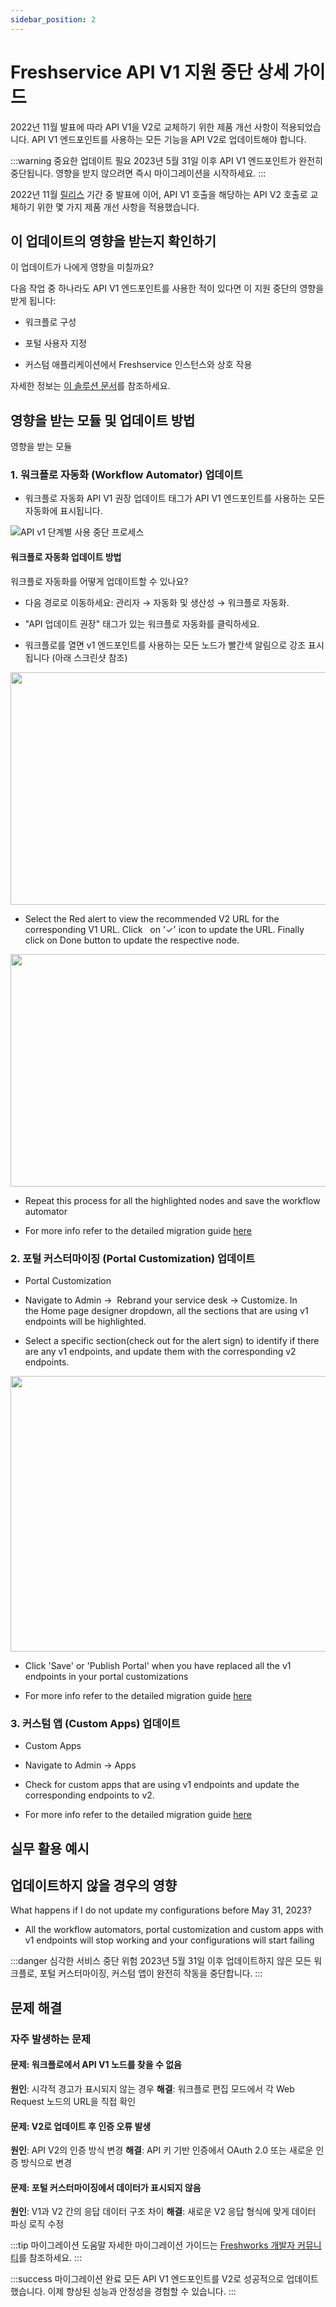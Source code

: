 ```yaml
---
sidebar_position: 2
---
```


# Freshservice API V1 지원 중단 상세 가이드

2022년 11월 발표에 따라 API V1을 V2로 교체하기 위한 제품 개선 사항이 적용되었습니다. API V1 엔드포인트를 사용하는 모든 기능을 API V2로 업데이트해야 합니다.

:::warning 중요한 업데이트 필요
2023년 5월 31일 이후 API V1 엔드포인트가 완전히 중단됩니다. 영향을 받지 않으려면 즉시 마이그레이션을 시작하세요.
:::

<p data-identifyelement="535" dir="ltr" style={{"lineHeight": "1.38", "marginBottom": "0pt"}}><span data-identifyelement="536" style={{"fontSize": "11pt", "fontFamily": "Arial", "color": "rgb(0, 0, 0)", "fontWeight": "400"}}>2022년 11월&nbsp;</span><a data-identifyelement="537" href="https://community.freshworks.com/product-updates/freshservice-release-notes-nov-2022-26812#Deprecation+of+password-based+authentication+for+API+v2"><span data-identifyelement="538" style={{"fontSize": "11pt", "fontFamily": "Arial", "color": "rgb(17, 85, 204)", "fontWeight": "400", "textDecorationSkipInk": "none"}}>릴리스</span></a><span data-identifyelement="539" style={{"fontSize": "11pt", "fontFamily": "Arial", "color": "rgb(0, 0, 0)", "fontWeight": "400"}}>&nbsp;기간 중 발표에 이어, API V1 호출을 해당하는 API V2 호출로 교체하기 위한 몇 가지 제품 개선 사항을 적용했습니다.&nbsp;</span></p>

## 이 업데이트의 영향을 받는지 확인하기

<p data-identifyelement="540" dir="ltr" style={{"lineHeight": "1.38", "marginBottom": "0pt"}}><span data-identifyelement="543" style={{"fontSize": "16px", "fontFamily": "Arial", "color": "rgb(0, 0, 0)", "fontWeight": "700"}}>이 업데이트가 나에게 영향을 미칠까요?</span></p>

<p data-identifyelement="547" dir="ltr" style={{"lineHeight": "1.44", "marginBottom": "0pt"}}><span data-identifyelement="548" style={{"fontSize": "11pt", "fontFamily": "Arial", "color": "rgb(0, 0, 0)", "fontWeight": "400"}}>다음 작업 중 하나라도 API V1 엔드포인트를 사용한 적이 있다면 이 지원 중단의 영향을 받게 됩니다:</span></p>

- <p data-identifyelement="551" dir="ltr" style={{"lineHeight": "1.92", "marginBottom": "0pt"}}><span data-identifyelement="552" style={{"fontSize": "11pt", "fontFamily": "Arial", "color": "rgb(0, 0, 0)", "fontWeight": "400"}}>워크플로 구성</span></p>
- <p data-identifyelement="554" dir="ltr" style={{"lineHeight": "1.92", "marginBottom": "0pt"}}><span data-identifyelement="555" style={{"fontSize": "11pt", "fontFamily": "Arial", "color": "rgb(0, 0, 0)", "fontWeight": "400"}}>포털 사용자 지정</span></p>
- <p data-identifyelement="557" dir="ltr" style={{"lineHeight": "1.92", "marginBottom": "0pt"}}><span data-identifyelement="558" dir="ltr" style={{"fontSize": "11pt", "fontFamily": "Arial", "color": "rgb(0, 0, 0)", "fontWeight": "400"}}>커스텀 애플리케이션에서 Freshservice 인스턴스와 상호 작용</span></p>

<p data-identifyelement="561" dir="ltr" style={{"lineHeight": "1.92", "marginBottom": "0pt"}}><span data-identifyelement="562" dir="ltr" style={{"fontSize": "11pt", "fontFamily": "Arial", "color": "rgb(0, 0, 0)", "fontWeight": "400"}}>자세한 정보는&nbsp;</span><a data-identifyelement="563" href="https://support.freshservice.com/en/support/solutions/articles/50000004220-introducing-upgraded-apis-for-freshservice"><span data-identifyelement="564" style={{"fontSize": "11pt", "fontFamily": "Arial", "color": "rgb(17, 85, 204)", "fontWeight": "400"}}>이 솔루션 문서</span></a><span data-identifyelement="565" style={{"fontSize": "11pt", "fontFamily": "Arial", "color": "rgb(0, 0, 0)", "fontWeight": "400"}}>를 참조하세요.&nbsp;</span></p>

## 영향을 받는 모듈 및 업데이트 방법

<p data-identifyelement="568" dir="ltr" style={{ fontSize: "16px", fontFamily: "Arial", color: "rgb(0, 0, 0)", fontWeight: "700" }}>영향을 받는 모듈&nbsp;</p>

### 1. 워크플로 자동화 (Workflow Automator) 업데이트

- <p data-identifyelement="573" dir="ltr" style={{ lineHeight: "1.38", marginBottom: "0pt" }}><span data-identifyelement="574" dir="ltr" style={{ fontSize: "11pt", fontFamily: "Arial", color: "rgb(0, 0, 0)", fontWeight: "700" }}>워크플로 자동화</span><span data-identifyelement="577" style={{ fontSize: "11pt", fontFamily: "Arial", color: "rgb(0, 0, 0)", fontWeight: "400" }}> API V1 권장 업데이트 태그가 API V1 엔드포인트를 사용하는 모든 자동화에 표시됩니다.&nbsp;</span></p>

![API v1 단계별 사용 중단 프로세스](https://s3.amazonaws.com/cdn.freshdesk.com/data/helpdesk/attachments/production/50007797722/original/lsrkc1FJgrzo4T8_oiKi-OsCEXv5Rtcq0A.png?1678253587)

#### 워크플로 자동화 업데이트 방법

<p data-identifyelement="586" dir="ltr" style={{ lineHeight: "1.38", marginBottom: "0pt" }}><span data-identifyelement="587" style={{ fontSize: "11pt", fontFamily: "Arial", color: "rgb(0, 0, 0)", fontWeight: "700" }}>워크플로 자동화를 어떻게 업데이트할 수 있나요?</span></p>

- <p data-identifyelement="592" dir="ltr" style={{ lineHeight: "1.38", marginBottom: "0pt" }}><span data-identifyelement="593" style={{ fontSize: "11pt", fontFamily: "Arial", color: "rgb(0, 0, 0)", fontWeight: "400" }}>다음 경로로 이동하세요:&nbsp;</span><span data-identifyelement="594" style={{ fontSize: "11pt", fontFamily: "Arial", color: "rgb(0, 0, 0)", fontWeight: "700" }}>관리자 → 자동화 및 생산성 → 워크플로 자동화.</span></p>
- <p data-identifyelement="598" dir="ltr" style={{ lineHeight: "1.38", marginBottom: "0pt" }}><span data-identifyelement="599" style={{ fontSize: "11pt", fontFamily: "Arial", color: "rgb(0, 0, 0)", fontWeight: "400" }}>"</span><span data-identifyelement="600" style={{ fontSize: "11pt", fontFamily: "Arial", color: "rgb(0, 0, 0)", fontWeight: "700" }}>API 업데이트 권장</span><span data-identifyelement="601" style={{ fontSize: "11pt", fontFamily: "Arial", color: "rgb(0, 0, 0)", fontWeight: "400" }}>" 태그가 있는 워크플로 자동화를 클릭하세요.</span></p>
- <p data-identifyelement="606" dir="ltr" style={{ lineHeight: "1.38", marginBottom: "0pt" }}><span data-identifyelement="607" style={{ fontSize: "11pt", fontFamily: "Arial", color: "rgb(0, 0, 0)", fontWeight: "400" }}>워크플로를 열면 v1 엔드포인트를 사용하는 모든 노드가 빨간색 알림으로 강조 표시됩니다 (아래 스크린샷 참조)</span></p>

<p data-identifyelement="612" dir="ltr" style={{ lineHeight: "1.38", marginBottom: "0pt" }}><span data-identifyelement="613" style={{ fontSize: "11pt", fontFamily: "Arial", color: "rgb(0, 0, 0)", fontWeight: "400" }}><span data-identifyelement="614" style={{ border: "none", display: "inline-block", overflow: "hidden", width: "624px", height: "372px" }}><img src="https:/s3.amazonaws.com/cdn.freshdesk.com/data/helpdesk/attachments/production/50007797724/original/7zRGguXe0OdHqnAs8bSccF6HJL_SmHAZaQ.png?1678253588" width="624" height="372" class="fr-fic fr-dii" data-attachment="[object Object]" data-id="50007797724" data-identifyelement="615" /></span></span></p>

- <p data-identifyelement="620" dir="ltr" style={{ lineHeight: "1.38", marginBottom: "0pt" }}><span data-identifyelement="621" style={{ fontSize: "11pt", fontFamily: "Arial", color: "rgb(0, 0, 0)", fontWeight: "400" }}>Select the Red alert to view the recommended V2 URL for the corresponding V1 URL. Click &nbsp; on&nbsp;</span><span data-identifyelement="622" style={{ fontSize: "11pt", fontFamily: "Arial", color: "rgb(0, 0, 0)", fontWeight: "700" }}>'✓'&nbsp;</span><span data-identifyelement="623" style={{ fontSize: "11pt", fontFamily: "Arial", color: "rgb(0, 0, 0)", fontWeight: "400" }}>icon to update the URL. Finally click on&nbsp;</span><span data-identifyelement="624" style={{ fontSize: "11pt", fontFamily: "Arial", color: "rgb(0, 0, 0)", fontWeight: "700" }}>Done&nbsp;</span><span data-identifyelement="625" style={{ fontSize: "11pt", fontFamily: "Arial", color: "rgb(0, 0, 0)", fontWeight: "400" }}>button to update the respective node.&nbsp;</span></p>

<p data-identifyelement="628" dir="ltr" style={{ lineHeight: "1.38", marginBottom: "0pt" }}><span data-identifyelement="629" style={{ fontSize: "11pt", fontFamily: "Arial", color: "rgb(0, 0, 0)", fontWeight: "400" }}><span data-identifyelement="630" style={{ border: "none", display: "inline-block", overflow: "hidden", width: "624px", height: "372px" }}><img src="https:/s3.amazonaws.com/cdn.freshdesk.com/data/helpdesk/attachments/production/50007797723/original/bPCqTlg9EhS3W434gl_gKeS-CcuDJXAkhA.png?1678253587" width="624" height="372" class="fr-fic fr-dii" data-attachment="[object Object]" data-id="50007797723" data-identifyelement="631" /></span></span></p>

- <p data-identifyelement="636" dir="ltr" style={{ lineHeight: "1.38", marginBottom: "0pt" }}><span data-identifyelement="637" style={{ fontSize: "11pt", fontFamily: "Arial", color: "rgb(0, 0, 0)", fontWeight: "400" }}>Repeat this process for all the highlighted nodes and save the workflow automator</span></p>
- <p data-identifyelement="641" dir="ltr" style={{ lineHeight: "1.38", marginBottom: "0pt" }}><span data-identifyelement="642" style={{ fontSize: "11pt", fontFamily: "Arial", color: "rgb(0, 0, 0)", fontWeight: "400" }}>For more info refer to the detailed migration guide&nbsp;</span><a data-identifyelement="643" href="https://community.freshworks.dev/t/migration-guide-for-freshservice-api-v1-to-freshservice-api-v2/5860"><span data-identifyelement="644" style={{ fontSize: "11pt", fontFamily: "Arial", color: "rgb(17, 85, 204)", fontWeight: "400", textDecorationSkipInk: "none" }}>here</span></a></p>

### 2. 포털 커스터마이징 (Portal Customization) 업데이트

- <p data-identifyelement="649" dir="ltr" style={{ lineHeight: "1.38", marginBottom: "0pt" }}><span data-identifyelement="650" style={{ fontSize: "11pt", fontFamily: "Arial", color: "rgb(0, 0, 0)", fontWeight: "700" }}>Portal Customization</span></p>

- <p data-identifyelement="655" dir="ltr" style={{ lineHeight: "1.38", marginBottom: "0pt" }}><span data-identifyelement="656" style={{ fontSize: "11pt", fontFamily: "Arial", color: "rgb(0, 0, 0)", fontWeight: "400" }}>Navigate to&nbsp;</span><span data-identifyelement="657" style={{ fontSize: "11pt", fontFamily: "Arial", color: "rgb(0, 0, 0)", fontWeight: "700" }}>Admin → &nbsp;Rebrand your service desk → Customize</span><span data-identifyelement="658" style={{ fontSize: "11pt", fontFamily: "Arial", color: "rgb(0, 0, 0)", fontWeight: "400" }}>. In the&nbsp;</span><span data-identifyelement="659" style={{ fontSize: "11pt", fontFamily: "Arial", color: "rgb(0, 0, 0)", fontWeight: "700" }}>Home page designer</span><span data-identifyelement="660" style={{ fontSize: "11pt", fontFamily: "Arial", color: "rgb(0, 0, 0)", fontWeight: "400" }}>&nbsp;dropdown, all the sections that are using v1 endpoints will be highlighted.</span></p>
- <p data-identifyelement="664" dir="ltr" style={{ lineHeight: "1.38", marginBottom: "0pt" }}><span data-identifyelement="665" dir="ltr" style={{ fontSize: "11pt", fontFamily: "Arial", color: "rgb(0, 0, 0)", fontWeight: "400" }}>Select a specific section(check out for the alert sign) to identify if there are any v1 endpoints, and update them with the corresponding v2 endpoints.&nbsp;</span></p>

<p data-identifyelement="667" style={{ fontSize: "11pt", fontFamily: "Arial", color: "rgb(0, 0, 0)", fontWeight: "400" }}><span data-identifyelement="669" style={{ border: "none", display: "inline-block", overflow: "hidden", width: "624px", height: "441px" }}><img src="https:/s3.amazonaws.com/cdn.freshdesk.com/data/helpdesk/attachments/production/50007797725/original/A7d5030gexgbWNJseExGulUZAtyiNUas6w.png?1678253588" width="624" height="441" class="fr-fic fr-dii" data-attachment="[object Object]" data-id="50007797725" data-identifyelement="670" /></span></p>

- <p data-identifyelement="675" dir="ltr" style={{ lineHeight: "1.38", marginBottom: "0pt" }}><span data-identifyelement="676" style={{ fontSize: "11pt", fontFamily: "Arial", color: "rgb(0, 0, 0)", fontWeight: "400" }}>Click&nbsp;</span><span data-identifyelement="677" style={{ fontSize: "11pt", fontFamily: "Arial", color: "rgb(0, 0, 0)", fontWeight: "700" }}>'Save'&nbsp;</span><span data-identifyelement="678" style={{ fontSize: "11pt", fontFamily: "Arial", color: "rgb(0, 0, 0)", fontWeight: "400" }}>or '</span><span data-identifyelement="679" style={{ fontSize: "11pt", fontFamily: "Arial", color: "rgb(0, 0, 0)", fontWeight: "700" }}>Publish Portal</span><span data-identifyelement="680" style={{ fontSize: "11pt", fontFamily: "Arial", color: "rgb(0, 0, 0)", fontWeight: "400" }}>' when you have replaced all the v1 endpoints in your portal customizations</span></p>
- <p data-identifyelement="684" dir="ltr" style={{ lineHeight: "1.38", marginBottom: "0pt" }}><span data-identifyelement="685" style={{ fontSize: "11pt", fontFamily: "Arial", color: "rgb(0, 0, 0)", fontWeight: "400" }}>For more info refer to the detailed migration guide&nbsp;</span><a data-identifyelement="686" href="https://community.freshworks.dev/t/migration-guide-for-freshservice-api-v1-to-freshservice-api-v2/5860"><span data-identifyelement="687" style={{ fontSize: "11pt", fontFamily: "Arial", color: "rgb(17, 85, 204)", fontWeight: "400", textDecorationSkipInk: "none" }}>here</span></a></p>

### 3. 커스텀 앱 (Custom Apps) 업데이트

- <p data-identifyelement="692" dir="ltr" style={{ lineHeight: "1.38", marginBottom: "0pt" }}><span data-identifyelement="693" style={{ fontSize: "11pt", fontFamily: "Arial", color: "rgb(0, 0, 0)", fontWeight: "700" }}>Custom Apps</span></p>

- <p data-identifyelement="698" dir="ltr" style={{ lineHeight: "1.38", marginBottom: "0pt" }}><span data-identifyelement="699" style={{ fontSize: "11pt", fontFamily: "Arial", color: "rgb(0, 0, 0)", fontWeight: "400" }}>Navigate to&nbsp;</span><span data-identifyelement="700" style={{ fontSize: "11pt", fontFamily: "Arial", color: "rgb(0, 0, 0)", fontWeight: "700" }}>Admin → Apps</span></p>
- <p data-identifyelement="704" dir="ltr" style={{ lineHeight: "1.38", marginBottom: "0pt" }}><span data-identifyelement="705" style={{ fontSize: "11pt", fontFamily: "Arial", color: "rgb(0, 0, 0)", fontWeight: "400" }}>Check for custom apps that are using v1 endpoints and update the corresponding endpoints to v2.&nbsp;</span></p>
- <p data-identifyelement="709" dir="ltr" style={{ lineHeight: "1.38", marginBottom: "0pt" }}><span data-identifyelement="710" style={{ fontSize: "11pt", fontFamily: "Arial", color: "rgb(0, 0, 0)", fontWeight: "400" }}>For more info refer to the detailed migration guide&nbsp;</span><a data-identifyelement="711" href="https://community.freshworks.dev/t/migration-guide-for-freshservice-api-v1-to-freshservice-api-v2/5860"><span data-identifyelement="712" style={{ fontSize: "11pt", fontFamily: "Arial", color: "rgb(17, 85, 204)", fontWeight: "400", textDecorationSkipInk: "none" }}>here</span></a></p>

## 실무 활용 예시

## 업데이트하지 않을 경우의 영향

<p data-identifyelement="716" style={{ fontSize: "16px", fontFamily: "Arial", color: "rgb(0, 0, 0)", fontWeight: "700" }}>What happens if I do not update my configurations before May 31, 2023?</p>

- <p data-identifyelement="722" dir="ltr" style={{ lineHeight: "1.38", marginBottom: "0pt" }}><span data-identifyelement="723" dir="ltr" style={{ fontSize: "11pt", fontFamily: "Arial", color: "rgb(0, 0, 0)", fontWeight: "400" }}>All the workflow automators, portal customization and custom apps with v1 endpoints will stop working and your configurations will start failing</span></p>

:::danger 심각한 서비스 중단 위험
2023년 5월 31일 이후 업데이트하지 않은 모든 워크플로, 포털 커스터마이징, 커스텀 앱이 완전히 작동을 중단합니다.
:::

## 문제 해결

### 자주 발생하는 문제

#### 문제: 워크플로에서 API V1 노드를 찾을 수 없음
**원인**: 시각적 경고가 표시되지 않는 경우
**해결**: 워크플로 편집 모드에서 각 Web Request 노드의 URL을 직접 확인

#### 문제: V2로 업데이트 후 인증 오류 발생
**원인**: API V2의 인증 방식 변경
**해결**: API 키 기반 인증에서 OAuth 2.0 또는 새로운 인증 방식으로 변경

#### 문제: 포털 커스터마이징에서 데이터가 표시되지 않음
**원인**: V1과 V2 간의 응답 데이터 구조 차이
**해결**: 새로운 V2 응답 형식에 맞게 데이터 파싱 로직 수정

:::tip 마이그레이션 도움말
자세한 마이그레이션 가이드는 [Freshworks 개발자 커뮤니티](https://community.freshworks.dev/t/migration-guide-for-freshservice-api-v1-to-freshservice-api-v2/5860)를 참조하세요.
:::

:::success 마이그레이션 완료
모든 API V1 엔드포인트를 V2로 성공적으로 업데이트했습니다. 이제 향상된 성능과 안정성을 경험할 수 있습니다.
:::